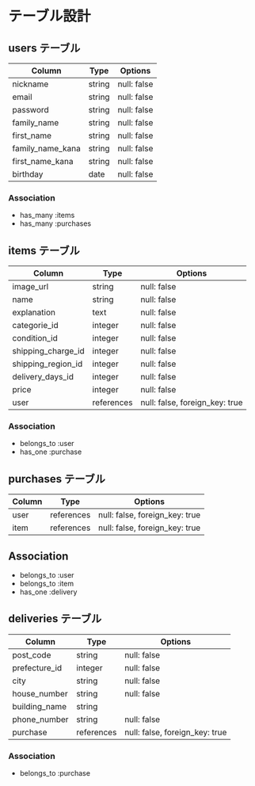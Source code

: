 # テーブル設計

## users テーブル

| Column           | Type     | Options     |
| ---------        | -------- | --------    |
| nickname         | string   | null: false |
| email            | string   | null: false |
| password         | string   | null: false |
| family_name      | string   | null: false |
| first_name       | string   | null: false |
| family_name_kana | string   | null: false |
| first_name_kana  | string   | null: false |
| birthday         | date     | null: false |


### Association

- has_many :items
- has_many :purchases


## items テーブル

| Column             | Type       | Options                        |
| --------           | --------   | ------------                   |
| image_url          | string     | null: false                    |
| name               | string     | null: false                    |
| explanation	       | text       | null: false                    |
| categorie_id       | integer    | null: false                    |
| condition_id       | integer    | null: false                    |
| shipping_charge_id | integer    | null: false                    |
| shipping_region_id | integer    | null: false                    |
| delivery_days_id   | integer    | null: false                    |
| price              | integer    | null: false                    |
| user               | references | null: false, foreign_key: true |


### Association

- belongs_to :user
- has_one :purchase

## purchases テーブル

| Column   | Type       | Options                        |
| -------- | --------   | ------------                   |
| user     | references | null: false, foreign_key: true |
| item     | references | null: false, foreign_key: true |

## Association

- belongs_to :user
- belongs_to :item
- has_one :delivery

## deliveries テーブル

| Column        | Type       | Options                        |
| --------      | --------   | ------------                   |
| post_code     | string     | null: false                    |
| prefecture_id | integer    | null: false                    |
| city          | string     | null: false                    |
| house_number  | string     | null: false                    |
| building_name | string     |                                |
| phone_number  | string     | null: false                    |
| purchase      | references | null: false, foreign_key: true |

### Association

- belongs_to :purchase
